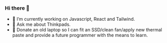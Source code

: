 ### Hi there 👋

- 🔭 I’m currently working on Javascript, React and Tailwind.
- 💬 Ask me about Thinkpads.
- 🌱 Donate an old laptop so I can fit an SSD/clean fan/apply new thermal paste and provide a future programmer with the means to learn.




